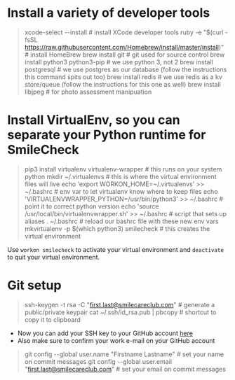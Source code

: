 # Install a variety of developer tools
> xcode-select --install  # install XCode developer tools
> ruby -e "$(curl -fsSL https://raw.githubusercontent.com/Homebrew/install/master/install)"  # install HomeBrew
> brew install git  # git used for source control
> brew install python3 python3-pip # we use python 3, not 2
> brew install postgresql  # we use postgres as our database (follow the instructions this command spits out too)
> brew install redis  # we use redis as a kv store/queue (follow the instructions for this one as well)
> brew install libjpeg  # for photo assessment manipuation

# Install VirtualEnv, so you can separate your Python runtime for SmileCheck
> pip3 install virtualenv virtualenv-wrapper  # this runs on your system python
> mkdir ~/.virtualenvs  # this is where the virtual environment files will live
> echo 'export WORKON_HOME=~/.virtualenvs' >> ~/.bashrc  # env var to let virtualenv know where to keep files
> echo 'VIRTUALENVWRAPPER_PYTHON=/usr/bin/python3' >> ~/.bashrc  # point it to correct python version
> echo 'source /usr/local/bin/virtualenvwrapper.sh' >> ~/.bashrc  # script that sets up aliases
> . ~/.bashrc  # reload our bashrc file with these new env vars
> mkvirtualenv -p $(which python3) smilecheck  # this creates the virtual environment

Use `workon smilecheck` to activate your virtual environment and `deactivate` to quit your virtual environment.

# Git setup
> ssh-keygen -t rsa -C "first.last@smilecareclub.com"  # generate a public/private keypair
> cat ~/.ssh/id_rsa.pub | pbcopy  # shortcut to copy it to clipboard
* Now you can add your SSH key to your GitHub account [here](https://github.com/settings/ssh)
* Also make sure to confirm your work e-mail on your GitHub account
> git config --global user.name "Firstname Lastname"  # set your name on commit messages
> git config --global user.email "first.last@smilecareclub.com"  # set your email on commit messages


